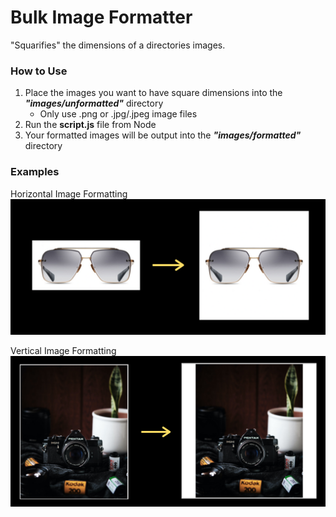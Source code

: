 # Bulk Image Formatter

"Squarifies" the dimensions of a directories images.

### How to Use

1. Place the images you want to have square dimensions into the _**"images/unformatted"**_ directory
   - Only use .png or .jpg/.jpeg image files
2. Run the **script.js** file from Node
3. Your formatted images will be output into the _**"images/formatted"**_ directory

### Examples

Horizontal Image Formatting
![](https://github.com/louisiaegerv/Project-Images/blob/master/Image-formatter-horizontal-demo.png?raw=true])

Vertical Image Formatting
![](https://github.com/louisiaegerv/Project-Images/blob/master/Image-formatter-vertical-demo.png?raw=true])
